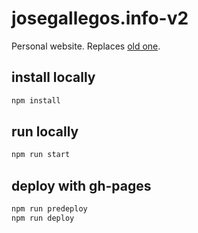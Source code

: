 # josegallegos.info-v2

Personal website. Replaces [old one](https://github.com/josegallegos07/josegallegos.info).

## install locally

```sh
npm install
```

## run locally

```sh
npm run start
```

## deploy with gh-pages

```sh
npm run predeploy
npm run deploy
```
